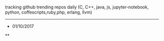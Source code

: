 tracking github trending repos daily (C, C++, java, js, jupyter-notebook, python, coffescripts,ruby,php, erlang, llvm)
*****************

* 01/10/2017

** 
